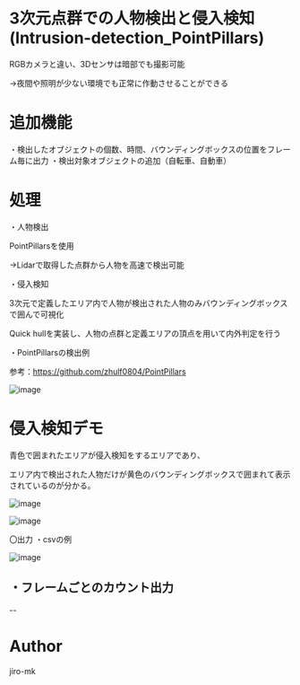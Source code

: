 # 3次元点群での人物検出と侵入検知 (Intrusion-detection_PointPillars)

RGBカメラと違い、3Dセンサは暗部でも撮影可能

→夜間や照明が少ない環境でも正常に作動させることができる

# 追加機能
・検出したオブジェクトの個数、時間、バウンディングボックスの位置をフレーム毎に出力
・検出対象オブジェクトの追加（自転車、自動車）

# 処理

・人物検出

PointPillarsを使用

→Lidarで取得した点群から人物を高速で検出可能


・侵入検知

3次元で定義したエリア内で人物が検出された人物のみバウンディングボックスで囲んで可視化


Quick hullを実装し、人物の点群と定義エリアの頂点を用いて内外判定を行う



・PointPillarsの検出例

参考：https://github.com/zhulf0804/PointPillars

![image](https://user-images.githubusercontent.com/93971055/188312175-5021ccd5-faf3-4981-8b9d-fdba1706a9f5.png)


# 侵入検知デモ

青色で囲まれたエリアが侵入検知をするエリアであり、

エリア内で検出された人物だけが黄色のバウンディングボックスで囲まれて表示されているのが分かる。

![image](https://user-images.githubusercontent.com/93971055/188312222-2a5762dc-0fd0-4d49-ba04-5f5443cac8e9.png)

![image](https://user-images.githubusercontent.com/93971055/188312236-a56066cc-89e0-4fe5-b9d2-e5b4588b63e1.png)


〇出力
・csvの例

![image](https://user-images.githubusercontent.com/93971055/220100814-8eb912c3-d7cc-45a8-beba-f52d7f09c580.png)


・フレームごとのカウント出力
--

--


# Author

jiro-mk

